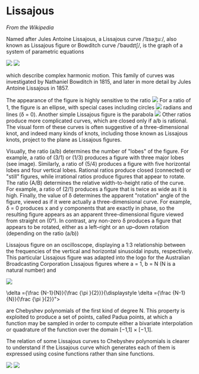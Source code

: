 # Lissajous

*From the Wikipedia*

Named after Jules Antoine Lissajous, a Lissajous curve /ˈlɪsəʒuː/, also known as Lissajous figure or Bowditch curve /ˈbaʊdɪtʃ/, is the graph of a system of parametric equations

<img src="https://render.githubusercontent.com/render/math?math=x=A\sin(at+\delta)">
<img src="https://render.githubusercontent.com/render/math?math=y=B\sin(bt)">

which describe complex harmonic motion. This family of curves was investigated by Nathaniel Bowditch in 1815, and later in more detail by Jules Antoine Lissajous in 1857.

The appearance of the figure is highly sensitive to the ratio <img src="https://render.githubusercontent.com/render/math?math=a/b">
For a ratio of 1, the figure is an ellipse, with special cases including circles
<img src="https://render.githubusercontent.com/render/math?math=A=B, δ = π/2">
radians and lines (δ = 0). Another simple Lissajous figure is the parabola <img src="https://render.githubusercontent.com/render/math?math=b/a = 2, δ = π/4">
Other ratios produce more complicated curves, which are closed only if a/b is rational. The visual form of these curves is often suggestive of a three-dimensional knot, and indeed many kinds of knots, including those known as Lissajous knots, project to the plane as Lissajous figures.

Visually, the ratio (a/b) determines the number of "lobes" of the figure. For example, a ratio of (3/1) or (1/3) produces a figure with three major lobes (see image). Similarly, a ratio of (5/4) produces a figure with five horizontal lobes and four vertical lobes. Rational ratios produce closed (connected) or "still" figures, while irrational ratios produce figures that appear to rotate. The ratio (A/B) determines the relative width-to-height ratio of the curve. For example, a ratio of (2/1) produces a figure that is twice as wide as it is high. Finally, the value of δ determines the apparent "rotation" angle of the figure, viewed as if it were actually a three-dimensional curve. For example, δ = 0 produces x and y components that are exactly in phase, so the resulting figure appears as an apparent three-dimensional figure viewed from straight on (0°). In contrast, any non-zero δ produces a figure that appears to be rotated, either as a left–right or an up–down rotation (depending on the ratio (a/b))

Lissajous figure on an oscilloscope, displaying a 1:3 relationship between the frequencies of the vertical and horizontal sinusoidal inputs, respectively. This particular Lissajous figure was adapted into the logo for the Australian Broadcasting Corporation
Lissajous figures where a = 1, b = N (N is a natural number) and

<img src="https://render.githubusercontent.com/render/math?math= δ = ((N-1)/N) * (\pi/2)">

\delta ={\frac {N-1}{N}}{\frac {\pi }{2}}}{\displaystyle \delta ={\frac {N-1}{N}}{\frac {\pi }{2}}">

are Chebyshev polynomials of the first kind of degree N. This property is exploited to produce a set of points, called Padua points, at which a function may be sampled in order to compute either a bivariate interpolation or quadrature of the function over the domain [−1,1] × [−1,1].

The relation of some Lissajous curves to Chebyshev polynomials is clearer to understand if the Lissajous curve which generates each of them is expressed using cosine functions rather than sine functions.

<img src="https://render.githubusercontent.com/render/math?math=y=B\sin(bt)">

<img src="https://render.githubusercontent.com/render/math?math=\quad y=\cos(Nt)}{\displaystyle x=\cos(t),\quad y=\cos(Nt)">



